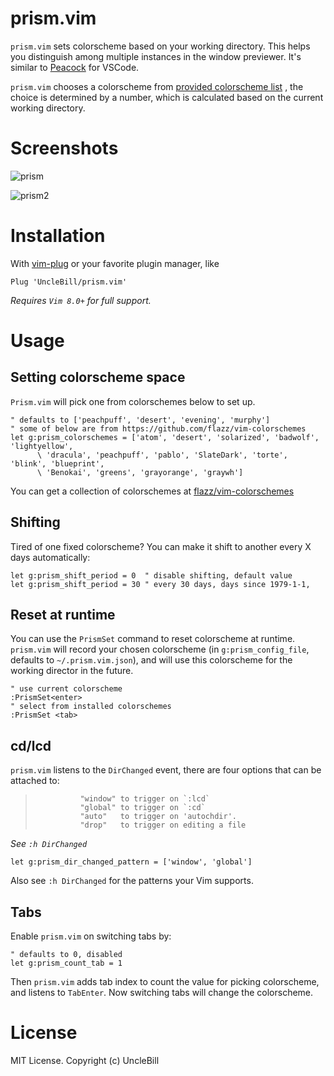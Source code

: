 # prism.vim

`prism.vim` sets colorscheme based on your working directory. This helps you
distinguish among multiple instances in the window previewer. It's similar to
[Peacock](https://marketplace.visualstudio.com/items?itemName=johnpapa.vscode-peacock)
for VSCode.

`prism.vim` chooses a colorscheme from [provided colorscheme list](#setting-colorscheme-space)
, the choice is determined by a number, which is calculated based on the current working directory.

# Screenshots

![prism](https://user-images.githubusercontent.com/1141198/57002193-3068ac00-6bf0-11e9-905c-8b6fd1f961f5.jpg)

![prism2](https://user-images.githubusercontent.com/1141198/57002194-31014280-6bf0-11e9-88d3-008bba970716.jpg)

# Installation

With [vim-plug](https://github.com/junegunn/vim-plug) or your favorite plugin manager, like

```vim
Plug 'UncleBill/prism.vim'
```

_Requires `Vim 8.0+` for full support._

# Usage

## Setting colorscheme space

`Prism.vim` will pick one from colorschemes below to set up.

```viml
" defaults to ['peachpuff', 'desert', 'evening', 'murphy']
" some of below are from https://github.com/flazz/vim-colorschemes
let g:prism_colorschemes = ['atom', 'desert', 'solarized', 'badwolf', 'lightyellow',
      \ 'dracula', 'peachpuff', 'pablo', 'SlateDark', 'torte', 'blink', 'blueprint',
      \ 'Benokai', 'greens', 'grayorange', 'graywh']
```

You can get a collection of colorschemes at [flazz/vim-colorschemes](https://github.com/flazz/vim-colorschemes)

## Shifting

Tired of one fixed colorscheme? You can make it shift to another every X days
automatically:

```vim
let g:prism_shift_period = 0  " disable shifting, default value
let g:prism_shift_period = 30 " every 30 days, days since 1979-1-1,
```

## Reset at runtime

You can use the `PrismSet` command to reset colorscheme at runtime. `prism.vim` will record
your chosen colorscheme (in `g:prism_config_file`, defaults to `~/.prism.vim.json`),
and will use this colorscheme for the working director in the future.

```
" use current colorscheme
:PrismSet<enter>
" select from installed colorschemes
:PrismSet <tab>
```

## cd/lcd

`prism.vim` listens to the `DirChanged` event, there are four options that can
be attached to:

>     			"window" to trigger on `:lcd`
>     			"global" to trigger on `:cd`
>     			"auto"   to trigger on 'autochdir'.
>     			"drop"	 to trigger on editing a file

_See `:h DirChanged`_

```vim
let g:prism_dir_changed_pattern = ['window', 'global']
```

Also see `:h DirChanged` for the patterns your Vim supports.

## Tabs

Enable `prism.vim` on switching tabs by:

```vim
" defaults to 0, disabled
let g:prism_count_tab = 1
```

Then `prism.vim` adds tab index to count the value for picking colorscheme, and
listens to `TabEnter`. Now switching tabs will change the colorscheme.

# License

MIT License. Copyright (c) UncleBill
